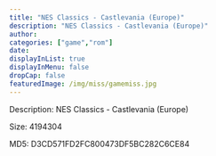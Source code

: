 ```yaml
---
title: "NES Classics - Castlevania (Europe)"
description: "NES Classics - Castlevania (Europe)"
author: 
categories: ["game","rom"]
date: 
displayInList: true
displayInMenu: false
dropCap: false
featuredImage: /img/miss/gamemiss.jpg
---
```


Description: NES Classics - Castlevania (Europe)

Size: 4194304

MD5: D3CD571FD2FC800473DF5BC282C6CE84


